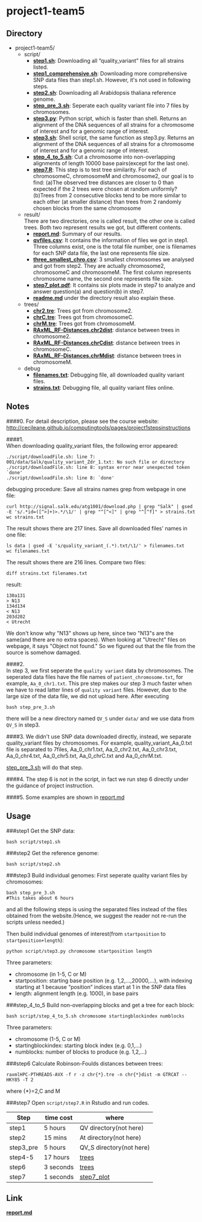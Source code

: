 project1-team5
===================

Directory
----------------

- project1-team5/
  - script/
    - [**step1.sh**](https://github.com/UWMadison-computingtools/project1-team5/blob/master/script/step1.sh):
      Downloading all “quality_variant” files for all strains listed.
    - [**step1_comprehensive.sh**](https://github.com/UWMadison-computingtools/project1-team5/blob/master/script/step1_comprehensive.sh):
      Downloading more comprehensive SNP data files than step1.sh. However, it's not used in following steps.
    - [**step2.sh**](https://github.com/UWMadison-computingtools/project1-team5/blob/master/script/step2.sh):
      Downloading all Arabidopsis thaliana reference genome.
    - [**step_pre_3.sh**](https://github.com/UWMadison-computingtools/project1-team5/blob/master/script/step_pre_3.sh):
      Seperate each quality variant file into 7 files by chromosomes.
    - [**step3.py**](https://github.com/UWMadison-computingtools/project1-team5/blob/master/script/step3.py):
      Python script, which is faster than shell. Returns an alignment of the DNA sequences of all strains for a chromosome of interest and for a genomic range of interest.
    - [**step3.sh**](https://github.com/UWMadison-computingtools/project1-team5/blob/master/script/step3.sh):
      Shell script, the same function as step3.py. Returns an alignment of the DNA sequences of all strains for a chromosome of interest and for a genomic range of interest.
    - [**step_4_to_5.sh**](https://github.com/UWMadison-computingtools/project1-team5/blob/master/script/step_4_to_5.sh):
      Cut a chromosome into non-overlapping alignments of length 10000 base pairs(except for the last one).
    - [**step7.R**](https://github.com/UWMadison-computingtools/project1-team5/blob/master/script/step7.R):
    This step is to test tree similarity. For each of chromosomeC, chromosomeM and chromosome2, our goal is to find:
    (a)The observed tree distances are closer to 0 than expected if the 2 trees were chosen at random uniformly?
    (b)Trees from 2 consecutive blocks tend to be more similar to each other (at smaller distance) than trees from 2 randomly chosen blocks from the same chromosome
  - result/  
    There are two directories, one is called result, the other one is called trees. Both two represent results we got, but different contents.
    - [**report.md**](https://github.com/UWMadison-computingtools/project1-team5/blob/master/result/report.md):
    Summary of our results.
    - [**qvfiles.csv**](https://github.com/UWMadison-computingtools/project1-team5/blob/master/result/qvfiles.csv):
    It contains the information of files we got in step1. Three columns exist, one is the total file number, one is filenames for each SNP data file, the last one represents file size.
    - [**three_smallest_chro.csv**](https://github.com/UWMadison-computingtools/project1-team5/blob/master/result/three_smallest_chro.csv):
      3 smallest chromosomes we analysed and got from step2. They are actually chromosome2, chromosomeC and chromosomeM. The first column represents chromosome name, the second one represents file size.
    - [**step7_plot.pdf**](https://github.com/UWMadison-computingtools/project1-team5/blob/master/result/step7_plot.pdf):
    It contains six plots made in step7 to analyze and answer question(a) and question(b) in step7.
    - [**readme.md**](https://github.com/UWMadison-computingtools/project1-team5/blob/master/result/readme.md) under the directory result also explain these.
  - trees/
    - [**chr2.tre**](https://github.com/UWMadison-computingtools/project1-team5/blob/master/trees/chr2.tre):
    Trees got from chromosome2.
    - [**chrC.tre**](https://github.com/UWMadison-computingtools/project1-team5/blob/master/trees/chrC.tre):
    Trees got from chromosomeC.
    - [**chrM.tre**](https://github.com/UWMadison-computingtools/project1-team5/blob/master/trees/chrM.tre):
    Trees got from chromosomeM.
    - [**RAxML_RF-Distances.chr2dist**](https://github.com/UWMadison-computingtools/project1-team5/blob/master/trees/RAxML_RF-Distances.chr2dist):
    distance between trees in chromosome2.
    - [**RAxML_RF-Distances.chrCdist**](https://github.com/UWMadison-computingtools/project1-team5/blob/master/trees/RAxML_RF-Distances.chrCdist):
    distance between trees in chromosomeC.
    - [**RAxML_RF-Distances.chrMdist**](https://github.com/UWMadison-computingtools/project1-team5/blob/master/trees/RAxML_RF-Distances.chrMdist):
    distance between trees in chromosomeM.
  - debug
    - [**filenames.txt**](https://github.com/UWMadison-computingtools/project1-team5/blob/master/debug/filenames.txt):
      Debugging file, all downloaded quality variant files.
    - [**strains.txt**](https://github.com/UWMadison-computingtools/project1-team5/blob/master/debug/strains.txt):
      Debugging file, all quality variant files online.

Notes
----------------

####0.
For detail description, please see the course website:
http://cecileane.github.io/computingtools/pages/project1stepsinstructions

####1.  
When downloading quality_variant files, the following error appeared:

```shell
./script/downloadFile.sh: line 7: 001/data/Salk/quality_variant_Zdr_1.txt: No such file or directory
./script/downloadFile.sh: line 8: syntax error near unexpected token `done'
./script/downloadFile.sh: line 8: `done'
```
debugging procedure:
Save all strains names grep from webpage in one file:
```shell
curl http://signal.salk.edu/atg1001/download.php | grep "Salk" | gsed -E 's/.*id=([^>]+)>.*/\1/' | grep "^[^<]" | grep "^[^f]" > strains.txt
wc strains.txt
```
The result shows there are 217 lines.
Save all downloaded files' names in one file:
```shell
ls data | gsed -E 's/quality_variant_(.*).txt/\1/' > filenames.txt
wc filenames.txt
```
The result shows there are 216 lines.
Compare two files:
```shell
diff strains.txt filenames.txt
```
result:
```shell
130a131
> N13
134d134
< N13
203d202
< Utrecht
```
We don't know why "N13" shows up here, since two "N13"s are the same(and there are no extra spaces). When looking at "Utrecht" files on webpage, it says "Object not found." So we figured out that the file from the source is somehow damaged.

####2.  
In step 3, we first seperate the `quality variant` data by chromosomes. The seperated data files have the file names of `patient_chromosome.txt`, for example, `Aa_0_chr1.txt`. This pre step makes our step 3 much faster when we have to read latter lines of `quality variant` files. However, due to the large size of the data file, we did not upload here. After executing
```shell
bash step_pre_3.sh
```
there will be a new directory named `QV_S` under `data/` and we use data from `QV_S` in step3.

####3.
We didn't use SNP data downloaded directly, instead, we separate quality_variant files by chromosomes. For example, quality_variant_Aa_0.txt file is separated to 7files, Aa_0_chr1.txt, Aa_0_chr2.txt, Aa_0_chr3.txt, Aa_0_chr4.txt, Aa_0_chr5.txt, Aa_0_chrC.txt and Aa_0_chrM.txt.

[step_pre_3.sh](https://github.com/UWMadison-computingtools/project1-team5/blob/master/script/step_pre_3.sh) will do that step.

####4.
The step 6 is not in the script, in fact we run step 6 directly under the guidance of project instruction.

####5.
Some examples are shown in [report.md](https://github.com/UWMadison-computingtools/project1-team5/blob/master/result/report.md)


Usage
-------------
###step1
Get the SNP data:
```shell
bash script/step1.sh
```

###step2
Get the reference genome:
```shell
bash script/step2.sh
```

###step3
Build individual genomes:
First seperate quality variant files by chromosomes:
```shell
bash step_pre_3.sh
#This takes about 6 hours
```
and all the following steps is using the separated files instead of the files obtained from the website.(Hence, we suggest the reader not re-run the scripts unless needed.)

Then build individual genomes of interest(from `startposition` to `startposition+length`):
```shell
python script/step3.py chromosome startposition length
```
Three parameters:
- chromosome (in 1-5, C or M)
- startposition: starting base position (e.g. 1,2,…,20000,…), with indexing starting at 1 because “position” indices start at 1 in the SNP data files
- length: alignment length (e.g. 1000), in base pairs

###step_4_to_5
Build non-overlapping blocks and get a tree for each block:
```shell
bash script/step_4_to_5.sh chromosome startingblockindex numblocks
```
Three parameters:
- chromosome (1-5, C or M)
- startingblockindex: starting block index (e.g. 0,1,…)
- numblocks: number of blocks to produce (e.g. 1,2,…)


###step6
Calculate Robinson-Foulds distances between trees:
```shell
raxmlHPC-PTHREADS-AVX -f r -z chr{*}.tre -n chr{*}dist -m GTRCAT --HKY85 -T 2
```
where {*}=2,C and M

###step7
Open `script/step7.R` in Rstudio and run codes.

|Step   |time cost     |where        |
|-------|-------------------------|-----------|
|step1  |5 hours|QV directory(not here)    |
|step2  |15 mins|  At directory(not here)|
|step3_pre  |5 hours|             QV_S directory(not here)|
|step4-5|17 hours |      [trees](https://github.com/UWMadison-computingtools/project1-team5/tree/master/trees)           |
|step6  |3 seconds |         [trees](https://github.com/UWMadison-computingtools/project1-team5/tree/master/trees)       |
|step7  |  1 seconds    |     [step7_plot](https://github.com/UWMadison-computingtools/project1-team5/blob/master/result/step7_plot.pdf)       |

Link
-------------
[**report.md**](https://github.com/UWMadison-computingtools/project1-team5/blob/master/result/report.md)
